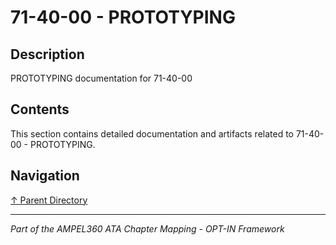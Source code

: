 # 71-40-00 - PROTOTYPING

## Description

PROTOTYPING documentation for 71-40-00

## Contents

This section contains detailed documentation and artifacts related to 71-40-00 - PROTOTYPING.

## Navigation

[↑ Parent Directory](../README.md)

---

*Part of the AMPEL360 ATA Chapter Mapping - OPT-IN Framework*
